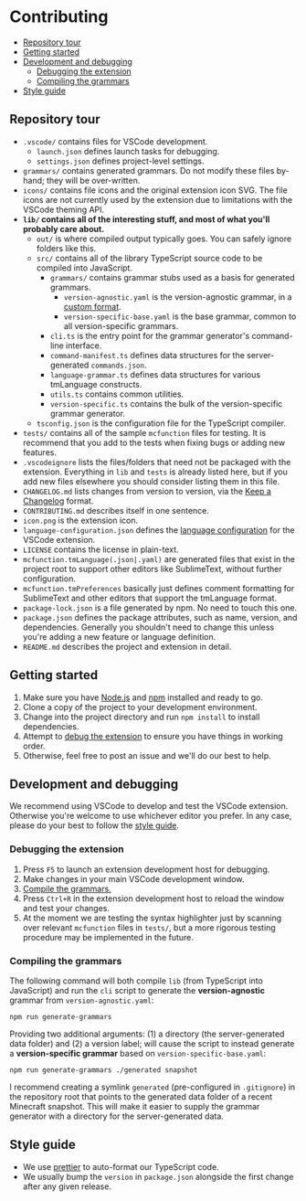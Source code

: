 # Contributing

- [Repository tour](#repository-tour)
- [Getting started](#getting-started)
- [Development and debugging](#development-and-debugging)
  - [Debugging the extension](#debugging-the-extension)
  - [Compiling the grammars](#compiling-the-grammars)
- [Style guide](#style-guide)

## Repository tour

- `.vscode/` contains files for VSCode development.
  - `launch.json` defines launch tasks for debugging.
  - `settings.json` defines project-level settings.
- `grammars/` contains generated grammars. Do not modify these files by-hand; they will be over-written.
- `icons/` contains file icons and the original extension icon SVG. The file icons are not currently used by the extension due to limitations with the VSCode theming API.
- **`lib/` contains all of the interesting stuff, and most of what you'll probably care about.**
  - `out/` is where compiled output typically goes. You can safely ignore folders like this.
  - `src/` contains all of the library TypeScript source code to be compiled into JavaScript.
    - `grammars/` contains grammar stubs used as a basis for generated grammars.
      - `version-agnostic.yaml` is the version-agnostic grammar, in a [custom format](#compiling-the-grammars).
      - `version-specific-base.yaml` is the base grammar, common to all version-specific grammars.
    - `cli.ts` is the entry point for the grammar generator's command-line interface.
    - `command-manifest.ts` defines data structures for the server-generated `commands.json`.
    - `language-grammar.ts` defines data structures for various tmLanguage constructs.
    - `utils.ts` contains common utilities.
    - `version-specific.ts` contains the bulk of the version-specific grammar generator.
  - `tsconfig.json` is the configuration file for the TypeScript compiler.
- `tests/` contains all of the sample `mcfunction` files for testing. It is recommend that you add to the tests when fixing bugs or adding new features.
- `.vscodeignore` lists the files/folders that need not be packaged with the extension. Everything in `lib` and `tests` is already listed here, but if you add new files elsewhere you should consider listing them in this file.
- `CHANGELOG.md` lists changes from version to version, via the [Keep a Changelog](https://keepachangelog.com/en/1.0.0/) format.
- `CONTRIBUTING.md` describes itself in one sentence.
- `icon.png` is the extension icon.
- `language-configuration.json` defines the [language configuration](https://code.visualstudio.com/api/language-extensions/language-configuration-guide) for the VSCode extension.
- `LICENSE` contains the license in plain-text.
- `mcfunction.tmLanguage(.json|.yaml)` are generated files that exist in the project root to support other editors like SublimeText, without further configuration.
- `mcfunction.tmPreferences` basically just defines comment formatting for SublimeText and other editors that support the tmLanguage format.
- `package-lock.json` is a file generated by npm. No need to touch this one.
- `package.json` defines the package attributes, such as name, version, and dependencies. Generally you shouldn't need to change this unless you're adding a new feature or language definition.
- `README.md` describes the project and extension in detail.

## Getting started

1. Make sure you have [Node.js](https://nodejs.org/en/) and [npm](https://www.npmjs.com/) installed and ready to go.
2. Clone a copy of the project to your development environment.
3. Change into the project directory and run `npm install` to install dependencies.
4. Attempt to [debug the extension](#debugging-the-extension) to ensure you have things in working order.
5. Otherwise, feel free to post an issue and we'll do our best to help.

## Development and debugging

We recommend using VSCode to develop and test the VSCode extension. Otherwise you're welcome to use whichever editor you prefer. In any case, please do your best to follow the [style guide](#style-guide).

### Debugging the extension

1. Press `F5` to launch an extension development host for debugging.
2. Make changes in your main VSCode development window.
3. [Compile the grammars.](#compiling-the-grammars)
4. Press `Ctrl+R` in the extension development host to reload the window and test your changes.
5. At the moment we are testing the syntax highlighter just by scanning over relevant `mcfunction` files in `tests/`, but a more rigorous testing procedure may be implemented in the future.

### Compiling the grammars

The following command will both compile `lib` (from TypeScript into JavaScript) and run the `cli` script to generate the **version-agnostic** grammar from `version-agnostic.yaml`:

```
npm run generate-grammars
```

Providing two additional arguments: (1) a directory (the server-generated data folder) and (2) a version label; will cause the script to instead generate a **version-specific grammar** based on `version-specific-base.yaml`:

```
npm run generate-grammars ./generated snapshot
```

I recommend creating a symlink `generated` (pre-configured in `.gitignore`) in the repository root that points to the generated data folder of a recent Minecraft snapshot. This will make it easier to supply the grammar generator with a directory for the server-generated data.

## Style guide

- We use [prettier](https://prettier.io/) to auto-format our TypeScript code.
- We usually bump the `version` in `package.json` alongside the first change after any given release.
